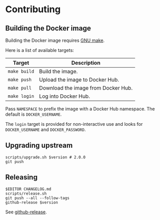 # Contributing

## Building the Docker image

Building the Docker image requires [GNU
make](https://www.gnu.org/software/make/).

Here is a list of available targets:

| Target       | Description                         |
| ---          | ---                                 |
| `make build` | Build the image.                    |
| `make push`  | Upload the image to Docker Hub.     |
| `make pull`  | Download the image from Docker Hub. |
| `make login` | Log into Docker Hub.                |

Pass `NAMESPACE` to prefix the image with a Docker Hub namespace. The default is
`DOCKER_USERNAME`.

The `login` target is provided for non-interactive use and looks for
`DOCKER_USERNAME` and `DOCKER_PASSWORD`.

## Upgrading upstream

```shell
scripts/upgrade.sh $version # 2.0.0
git push
```

## Releasing

```shell
$EDITOR CHANGELOG.md
scripts/release.sh
git push --all --follow-tags
github-release $version
```

See [github-release](https://github.com/cjolowicz/scripts/blob/master/github/github-release.sh).
